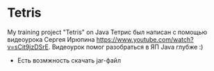 # Tetris
My training project "Tetris" on Java
Тетрис был написан с помощью видеоурока Сергея Ирюпина https://www.youtube.com/watch?v=sCit9jzDSrE. Видеоурок помог разобраться в ЯП Java глубже :)

- Есть возмжность скачать jar-файл
